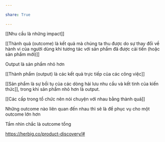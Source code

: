 ---  
share: True  
---  
[[Nhu cầu là những impact]]  
[[Thành quả (outcome) là kết quả mà chúng ta thu được do sự thay đổi về hành vi của người dùng khi tương tác với sản phẩm đã được cải tiến (hoặc sản phẩm mới)]]   
Output là sản phẩm nhỏ hơn  
[[Thành phẩm (output) là các kết quả trực tiếp của các công việc]]  
  
[[Sản phẩm là sự bồi tụ của các dòng hải lưu nhu cầu và kết tinh của kiến thức]], trong khi sản phẩm nhỏ hơn là output.   
  
[[Các cấp trong tổ chức nên nói chuyện với nhau bằng thành quả]]  
Những outcome nào liên quan đến nhau thì sẽ là để phục vụ cho một outcome lớn hơn  
Tầm nhìn chắc là outcome tổng  
  
https://herbig.co/product-discovery/#  
